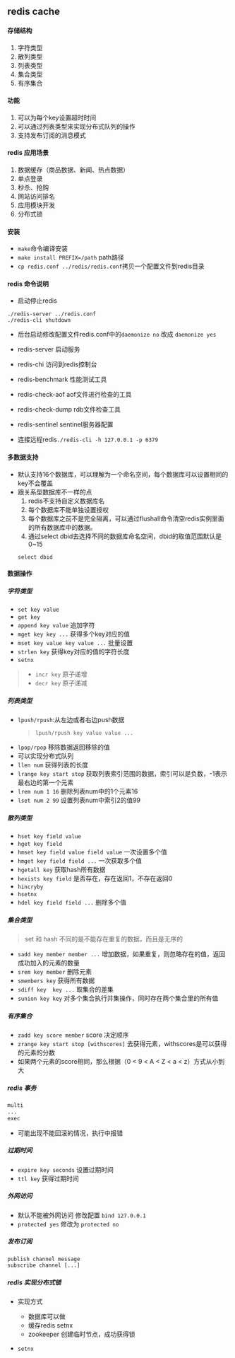 ## redis cache

#### 存储结构
1. 字符类型
2. 散列类型
3. 列表类型
4. 集合类型
5. 有序集合

#### 功能
1. 可以为每个key设置超时时间
2. 可以通过列表类型来实现分布式队列的操作
3. 支持发布订阅的消息模式

#### redis 应用场景
1. 数据缓存（商品数据、新闻、热点数据）
2. 单点登录
3. 秒杀、抢购
4. 网站访问排名
5. 应用模块开发
6. 分布式锁

#### 安装
* `make`命令编译安装
* `make install PREFIX=/path` path路径
* `cp redis.conf ../redis/redis.conf`拷贝一个配置文件到redis目录

#### redis 命令说明

* 启动停止redis
```linux command
./redis-server ../redis.conf
./redis-cli shutdown
```
* 后台启动修改配置文件redis.conf中的`daemonize no` 改成 `daemonize yes`

* redis-server 启动服务
* redis-chi 访问到redis控制台
* redis-benchmark 性能测试工具
* redis-check-aof aof文件进行检查的工具
* redis-check-dump rdb文件检查工具
* redis-sentinel sentinel服务器配置
* 连接远程redis`./redis-cli -h 127.0.0.1 -p 6379`


#### 多数据支持
* 默认支持16个数据库，可以理解为一个命名空间，每个数据库可以设置相同的key不会覆盖
* 跟关系型数据库不一样的点
  1. redis不支持自定义数据库名
  2. 每个数据库不能单独设置授权
  3. 每个数据库之前不是完全隔离，可以通过flushall命令清空redis实例里面的所有数据库中的数据。
  4. 通过select dbid去选择不同的数据库命名空间，dbid的取值范围默认是0~15
  ```command
  select dbid
  ```
 #### 数据操作
 ##### 字符类型
 * `set key value`
 * `get key`
 * `append key value` 追加字符
 * `mget key key ...` 获得多个key对应的值
 * `mset key value key value ...` 批量设置
 * `strlen key` 获得key对应的值的字符长度 
 * `setnx`
 > * `incr key` 原子递增
 > * `decr key` 原子递减
 ##### 列表类型
 * `lpush/rpush`:从左边或者右边push数据
   > `lpush/rpush key value value ...`
 * `lpop/rpop` 移除数据返回移除的值  
 * 可以实现分布式队列
 * `llen num` 获得列表的长度
 * `lrange key start stop` 获取列表索引范围的数据，索引可以是负数，-1表示最右边的第一个元素
 * `lrem num 1 16` 删除列表num中的1个元素16
 * `lset num 2 99` 设置列表num中索引2的值99
 
##### 散列类型
* `hset key field value`
* `hget key field`
* `hmset key field value field value` 一次设置多个值
* `hmget key field field ...` 一次获取多个值
* `hgetall key` 获取hash所有数据
* `hexists key field` 是否存在，存在返回1，不存在返回0
* `hincryby`
* `hsetnx`
* `hdel key field field ...` 删除多个值
##### 集合类型
> set 和 hash 不同的是不能存在重复的数据，而且是无序的
* `sadd key member member ...` 增加数据，如果重复，则忽略存在的值，返回成功加入的元素的数量
* `srem key member` 删除元素
* `smembers key` 获得所有数据
* `sdiff key  key ...` 取集合的差集
* `sunion key key` 对多个集合执行并集操作，同时存在两个集合里的所有值
##### 有序集合
* `zadd key score member` score 决定顺序
* `zrange key start stop [withscores]` 去获得元素，withscores是可以获得的元素的分数
* 如果两个元素的score相同，那么根据（0 < 9 < A < Z < a < z）方式从小到大
##### redis 事务
```cfml
multi
...
exec
```
* 可能出现不能回滚的情况，执行中报错
##### 过期时间
* `expire key seconds` 设置过期时间
* `ttl key` 获得过期时间

##### 外网访问
* 默认不能被外网访问 修改配置 `bind 127.0.0.1` 
* `protected yes` 修改为 `protected no`

##### 发布订阅
```cfml
publish channel message
subscribe channel [...]
```
##### redis 实现分布式锁
* 实现方式
  * 数据库可以做
  * 缓存redis setnx
  * zookeeper 创建临时节点，成功获得锁

* `setnx`